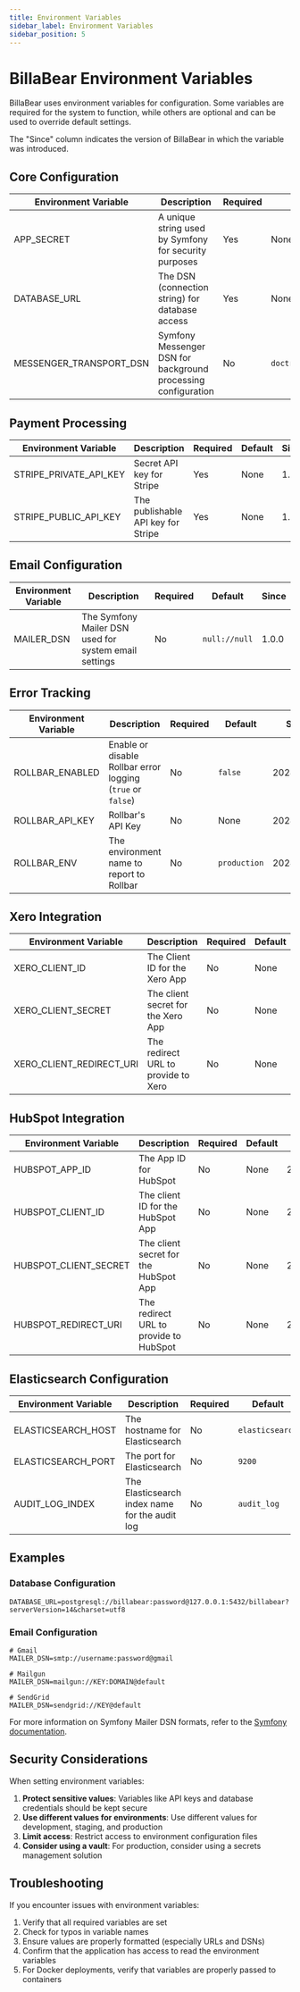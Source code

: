 ```yaml
---
title: Environment Variables
sidebar_label: Environment Variables
sidebar_position: 5
---
```


# BillaBear Environment Variables

BillaBear uses environment variables for configuration. Some variables are required for the system to function, while others are optional and can be used to override default settings.

The "Since" column indicates the version of BillaBear in which the variable was introduced.

## Core Configuration

| Environment Variable | Description | Required | Default | Since |
| --- | --- | --- | --- | --- |
| APP_SECRET | A unique string used by Symfony for security purposes | Yes | None | 1.0.0 |
| DATABASE_URL | The DSN (connection string) for database access | Yes | None | 1.0.0 |
| MESSENGER_TRANSPORT_DSN | Symfony Messenger DSN for background processing configuration | No | `doctrine://default` | 1.0.0 |

## Payment Processing

| Environment Variable | Description | Required | Default | Since |
| --- | --- | --- | --- | --- |
| STRIPE_PRIVATE_API_KEY | Secret API key for Stripe | Yes | None | 1.0.0 |
| STRIPE_PUBLIC_API_KEY | The publishable API key for Stripe | Yes | None | 1.0.0 |

## Email Configuration

| Environment Variable | Description | Required | Default | Since |
| --- | --- | --- | --- | --- |
| MAILER_DSN | The Symfony Mailer DSN used for system email settings | No | `null://null` | 1.0.0 |

## Error Tracking

| Environment Variable | Description | Required | Default | Since |
| --- | --- | --- | --- | --- |
| ROLLBAR_ENABLED | Enable or disable Rollbar error logging (`true` or `false`) | No | `false` | 2024.01.01 |
| ROLLBAR_API_KEY | Rollbar's API Key | No | None | 2024.01.01 |
| ROLLBAR_ENV | The environment name to report to Rollbar | No | `production` | 2024.01.01 |

## Xero Integration

| Environment Variable | Description | Required | Default | Since |
| --- | --- | --- | --- | --- |
| XERO_CLIENT_ID | The Client ID for the Xero App | No | None | 2024.01.01 |
| XERO_CLIENT_SECRET | The client secret for the Xero App | No | None | 2024.01.01 |
| XERO_CLIENT_REDIRECT_URI | The redirect URL to provide to Xero | No | None | 2024.01.01 |

## HubSpot Integration

| Environment Variable | Description | Required | Default | Since |
| --- | --- | --- | --- | --- |
| HUBSPOT_APP_ID | The App ID for HubSpot | No | None | 2024.02.01 |
| HUBSPOT_CLIENT_ID | The client ID for the HubSpot App | No | None | 2024.02.01 |
| HUBSPOT_CLIENT_SECRET | The client secret for the HubSpot App | No | None | 2024.02.01 |
| HUBSPOT_REDIRECT_URI | The redirect URL to provide to HubSpot | No | None | 2024.02.01 |

## Elasticsearch Configuration

| Environment Variable | Description | Required | Default | Since |
| --- | --- | --- | --- | --- |
| ELASTICSEARCH_HOST | The hostname for Elasticsearch | No | `elasticsearch` | 2024.02.01 |
| ELASTICSEARCH_PORT | The port for Elasticsearch | No | `9200` | 2024.02.01 |
| AUDIT_LOG_INDEX | The Elasticsearch index name for the audit log | No | `audit_log` | 2024.02.01 |

## Examples

### Database Configuration
```
DATABASE_URL=postgresql://billabear:password@127.0.0.1:5432/billabear?serverVersion=14&charset=utf8
```

### Email Configuration
```
# Gmail
MAILER_DSN=smtp://username:password@gmail

# Mailgun
MAILER_DSN=mailgun://KEY:DOMAIN@default

# SendGrid
MAILER_DSN=sendgrid://KEY@default
```

For more information on Symfony Mailer DSN formats, refer to the [Symfony documentation](https://symfony.com/doc/current/mailer.html#transport-setup).

## Security Considerations

When setting environment variables:

1. **Protect sensitive values**: Variables like API keys and database credentials should be kept secure
2. **Use different values for environments**: Use different values for development, staging, and production
3. **Limit access**: Restrict access to environment configuration files
4. **Consider using a vault**: For production, consider using a secrets management solution

## Troubleshooting

If you encounter issues with environment variables:

1. Verify that all required variables are set
2. Check for typos in variable names
3. Ensure values are properly formatted (especially URLs and DSNs)
4. Confirm that the application has access to read the environment variables
5. For Docker deployments, verify that variables are properly passed to containers